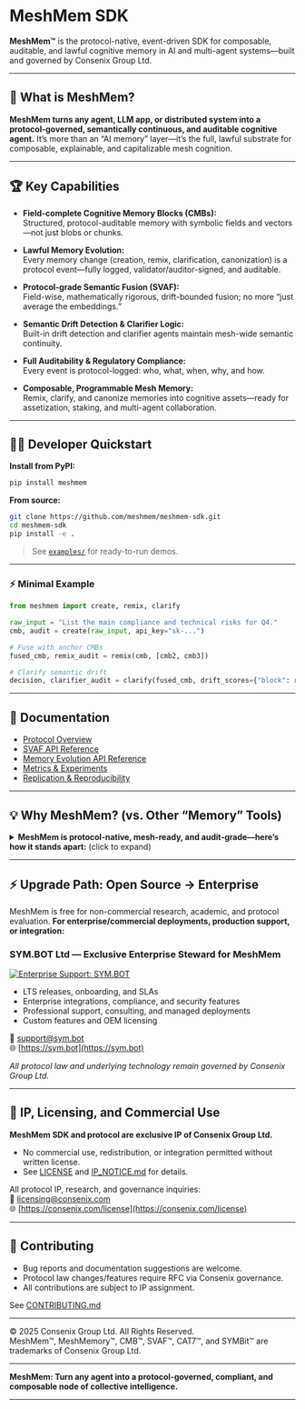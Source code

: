 # MeshMem SDK

**MeshMem™** is the protocol-native, event-driven SDK for composable, auditable, and lawful cognitive memory in AI and multi-agent systems—built and governed by Consenix Group Ltd.

---

## 🚀 What is MeshMem?

**MeshMem turns any agent, LLM app, or distributed system into a protocol-governed, semantically continuous, and auditable cognitive agent.**
It’s more than an “AI memory” layer—it’s the full, lawful substrate for composable, explainable, and capitalizable mesh cognition.

---

## 🏆 Key Capabilities

* **Field-complete Cognitive Memory Blocks (CMBs):**  
  Structured, protocol-auditable memory with symbolic fields and vectors—not just blobs or chunks.

* **Lawful Memory Evolution:**  
  Every memory change (creation, remix, clarification, canonization) is a protocol event—fully logged, validator/auditor-signed, and auditable.

* **Protocol-grade Semantic Fusion (SVAF):**  
  Field-wise, mathematically rigorous, drift-bounded fusion; no more “just average the embeddings.”

* **Semantic Drift Detection & Clarifier Logic:**  
  Built-in drift detection and clarifier agents maintain mesh-wide semantic continuity.

* **Full Auditability & Regulatory Compliance:**  
  Every event is protocol-logged: who, what, when, why, and how.

* **Composable, Programmable Mesh Memory:**  
  Remix, clarify, and canonize memories into cognitive assets—ready for assetization, staking, and multi-agent collaboration.

---

## 🧑‍💻 Developer Quickstart

**Install from PyPI:**

```bash
pip install meshmem
```

**From source:**

```bash
git clone https://github.com/meshmem/meshmem-sdk.git
cd meshmem-sdk
pip install -e .
```

> See [`examples/`](./examples/) for ready-to-run demos.

---

### ⚡ Minimal Example

```python
from meshmem import create, remix, clarify

raw_input = "List the main compliance and technical risks for Q4."
cmb, audit = create(raw_input, api_key="sk-...")

# Fuse with anchor CMBs
fused_cmb, remix_audit = remix(cmb, [cmb2, cmb3])

# Clarify semantic drift
decision, clarifier_audit = clarify(fused_cmb, drift_scores={"block": remix_audit["svaf_details"]["block_drift"]}, config={...})
```

---

## 📖 Documentation

* [Protocol Overview](./docs/protocol_overview.md)
* [SVAF API Reference](./docs/svaf_api_reference.md)
* [Memory Evolution API Reference](./docs/memory_evolution_api_reference.md)
* [Metrics & Experiments](./docs/metrics.md)
* [Replication & Reproducibility](./docs/replication.md)

---

## 💡 Why MeshMem? (vs. Other “Memory” Tools)

<details>
<summary><strong>MeshMem is protocol-native, mesh-ready, and audit-grade—here’s how it stands apart:</strong> (click to expand)</summary>

### **Feature Comparison Table**

| Feature            | MeshMem (SDK)                                  | LangMem / MemGPT / etc.       |
| ------------------ | ---------------------------------------------- | ----------------------------- |
| Memory Structure   | Protocol-defined CMBs, fields, vectors, labels | “Chunks”, text blobs, vectors |
| Semantic Alignment | Field-wise, drift-bounded SVAF fusion          | Heuristic, vector avg/concat  |
| Drift Detection    | Built-in, protocol-governed, clarifier logic   | Rare or ad hoc                |
| Audit Trail        | Validator-signed, event-driven, forensic       | Minimal or app-level          |
| Governance         | Mesh protocol law, validator circles, RFCs     | None or app-specific          |
| Assetization       | Canonize as programmable assets (MCATs, etc.)  | No, or only as DB records     |
| Compliance         | Native, protocol-signed, explainable           | No protocol, no compliance    |
| Mesh/Inter-agent   | Designed for mesh/collab cognition across orgs | Agent-local or per-app        |

**Bottom Line:**
MeshMem does for AI memory what blockchain did for transactions:
It makes memory lawful, composable, auditable, and programmable—enabling collective intelligence, regulatory compliance, and epistemic assetization.

</details>

---

## ⚡️ Upgrade Path: Open Source → Enterprise

MeshMem is free for non-commercial research, academic, and protocol evaluation.
**For enterprise/commercial deployments, production support, or integration:**

### **SYM.BOT Ltd — Exclusive Enterprise Steward for MeshMem**

[![Enterprise Support: SYM.BOT](https://img.shields.io/badge/Enterprise--Support-SYM.BOT-25D0FF?style=flat-square&logo=datadog&logoColor=white)](https://sym.bot)

* LTS releases, onboarding, and SLAs
* Enterprise integrations, compliance, and security features
* Professional support, consulting, and managed deployments
* Custom features and OEM licensing

📧 [support@sym.bot](mailto:support@sym.bot)  
🌐 [https://sym.bot](https://sym.bot)

*All protocol law and underlying technology remain governed by Consenix Group Ltd.*

---

## 💼 IP, Licensing, and Commercial Use

**MeshMem SDK and protocol are exclusive IP of Consenix Group Ltd.**

* No commercial use, redistribution, or integration permitted without written license.
* See [LICENSE](./LICENSE) and [IP\_NOTICE.md](./IP_NOTICE.md) for details.

All protocol IP, research, and governance inquiries:  
📧 [licensing@consenix.com](mailto:licensing@consenix.com)  
🌐 [https://consenix.com/license](https://consenix.com/license)

---

## 🤝 Contributing

* Bug reports and documentation suggestions are welcome.
* Protocol law changes/features require RFC via Consenix governance.
* All contributions are subject to IP assignment.

See [CONTRIBUTING.md](./CONTRIBUTING.md)

---

© 2025 Consenix Group Ltd. All Rights Reserved.  
MeshMem™, MeshMemory™, CMB™, SVAF™, CAT7™, and SYMBit™ are trademarks of Consenix Group Ltd.

---

**MeshMem: Turn any agent into a protocol-governed, compliant, and composable node of collective intelligence.**

---